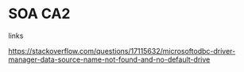 # SOA CA2

links 

https://stackoverflow.com/questions/17115632/microsoftodbc-driver-manager-data-source-name-not-found-and-no-default-drive
